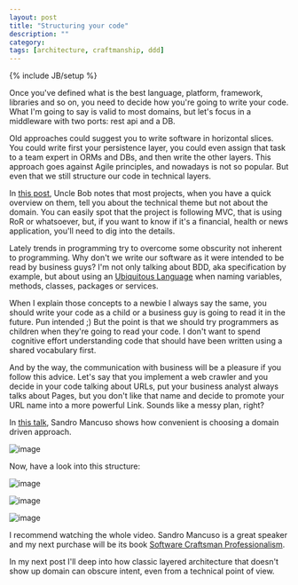 ```yaml
---
layout: post
title: "Structuring your code"
description: ""
category: 
tags: [architecture, craftmanship, ddd]
---
```

{% include JB/setup %}

Once you've defined what is the best language, platform, framework, libraries and so on, you need to decide how you're going to write your code. What I'm going to say is valid to most domains, but let's focus in a middleware with two ports: rest api and a DB.

Old approaches could suggest you to write software in horizontal slices. You could write first your persistence layer, you could even assign that task to a team expert in ORMs and DBs, and then write the other layers. This approach goes against Agile principles, and nowadays is not so popular. But even that we still structure our code in technical layers.

In [this post](http://blog.8thlight.com/uncle-bob/2011/09/30/Screaming-Architecture.html), Uncle Bob notes that most projects,&nbsp;<span>when you have a quick overview on them</span>, tell you about the technical theme but not about the domain. You can easily spot that the project is following MVC, that is using RoR or whatsoever, but, if you want to know if it's a financial, health or news application, you'll need to dig into the details.

Lately trends in programming try to overcome some obscurity not inherent to programming. Why don't we write our software as it were intended to be read by business guys? I'm not only talking about BDD, aka specification by example, but about using an [Ubiquitous Language](http://martinfowler.com/bliki/UbiquitousLanguage.html)&nbsp;when naming variables, methods, classes, packages or services.&nbsp;

When I explain those concepts to a newbie I always say the same, you should write your code as a child or a business guy is going to read it in the future. Pun intended ;) But the point is that we should try programmers as children when they're going to read your code. I don't want to spend &nbsp;cognitive effort understanding code that should have been written using a shared vocabulary first.

And by the way, the communication with business will be a pleasure if you follow this advice. Let's say that you implement a web crawler and you decide in your code talking about URLs, put your business analyst always talks about Pages, but you don't like that name and decide to promote your URL name into a more powerful Link. Sounds like a messy plan, right?

In [this talk](https://skillsmatter.com/skillscasts/5742-interaction-driven-design), Sandro Mancuso shows how convenient is choosing a domain driven approach.

![image](https://31.media.tumblr.com/b42e74d6929abc4ad4914d58b71cbb6e/tumblr_inline_ngpz0wc9ZP1qb5vo1.png)

Now, have a look into this structure:

![image](https://31.media.tumblr.com/2bba00b514622a447f7b84f6e0969eae/tumblr_inline_ngpzb4qBYV1qb5vo1.png)

![image](https://31.media.tumblr.com/ba2571264c4f12cf30f66dabeb7386ef/tumblr_inline_ngpzf4wp1x1qb5vo1.png)

![image](https://31.media.tumblr.com/6e54c7babfba9f6e43f6115b203643df/tumblr_inline_ngpzg71sN41qb5vo1.png)

I recommend watching the whole video. Sandro Mancuso is a great speaker and my next purchase will be its book [Software Craftsman Professionalism](http://www.amazon.co.uk/Software-Craftsman-Professionalism-Pragmatism-Robert/dp/0134052501/ref=sr_1_1?s=books&amp;ie=UTF8&amp;qid=1418808631&amp;sr=1-1&amp;keywords=software+craftsman+professionalism).

In my next post I'll deep into how classic layered architecture that doesn't show up domain can obscure intent, even from a technical point of view.
